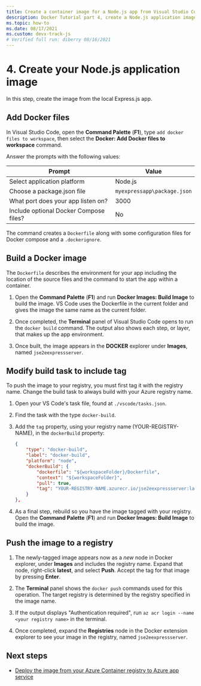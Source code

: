 ```yaml
---
title: Create a container image for a Node.js app from Visual Studio Code
description: Docker Tutorial part 4, create a Node.js application image
ms.topic: how-to
ms.date: 08/17/2021
ms.custom: devx-track-js
# Verified full run: diberry 08/16/2021
---
```


# 4. Create your Node.js application image

In this step, create the image from the local Express.js app. 

## Add Docker files

In Visual Studio Code, open the **Command Palette** (**F1**), type `add docker files to workspace`, then select the **Docker: Add Docker files to workspace** command.

Answer the prompts with the following values:

|Prompt|Value|
|--|--|
|Select application platform|Node.js|
|Choose a package.json file|`myexpressapp\package.json`|
|What port does your app listen on?|3000|
|Include optional Docker Compose files?|No|

The command creates a `Dockerfile` along with some configuration files for Docker compose and a `.dockerignore`.

## Build a Docker image

The `Dockerfile` describes the environment for your app including the location of the source files and the command to start the app within a container.

1. Open the **Command Palette** (**F1**) and run **Docker Images: Build Image** to build the image. VS Code uses the Dockerfile in the current folder and gives the image the same name as the current folder.

1. Once completed, the **Terminal** panel of Visual Studio Code opens to run the `docker build` command. The output also shows each step, or layer, that makes up the app environment.

1. Once built, the image appears in the **DOCKER** explorer under **Images**, named `jse2eexpressserver`.
   
## Modify build task to include tag

To push the image to your registry, you must first tag it with the registry name. Change the build task to always build with your Azure registry name.

1. Open your VS Code's task file, found at `./vscode/tasks.json`.
1. Find the task with the type `docker-build`. 
1. Add the `tag` property, using your registry name (YOUR-REGISTRY-NAME), in the `dockerBuild` property:

    ```json
    {
        "type": "docker-build",
        "label": "docker-build",
        "platform": "node",
        "dockerBuild": {
            "dockerfile": "${workspaceFolder}/Dockerfile",
            "context": "${workspaceFolder}",
            "pull": true,
            "tag": "YOUR-REGISTRY-NAME.azurecr.io/jse2eexpressserver:latest"
        }
    },
    ```

1. As a final step, rebuild so you have the image tagged with your registry. Open the **Command Palette** (**F1**) and run **Docker Images: Build Image** to build the image. 

## Push the image to a registry

1. The newly-tagged image appears now as a _new_ node in Docker explorer, under **Images** and includes the registry name. Expand that node, right-click **latest**, and select **Push**. Accept the tag for that image by pressing **Enter**.

1. The **Terminal** panel shows the `docker push` commands used for this operation. The target registry is determined by the registry specified in the image name. 

1. If the output displays "Authentication required", run `az acr login --name <your registry name>` in the terminal.

1. Once completed, expand the **Registries** node in the Docker extension explorer to see your image in the registry, named `jse2eexpressserver`.

## Next steps

* [Deploy the image from your Azure Container registry to Azure app service](tutorial-vscode-docker-node-05.md)
